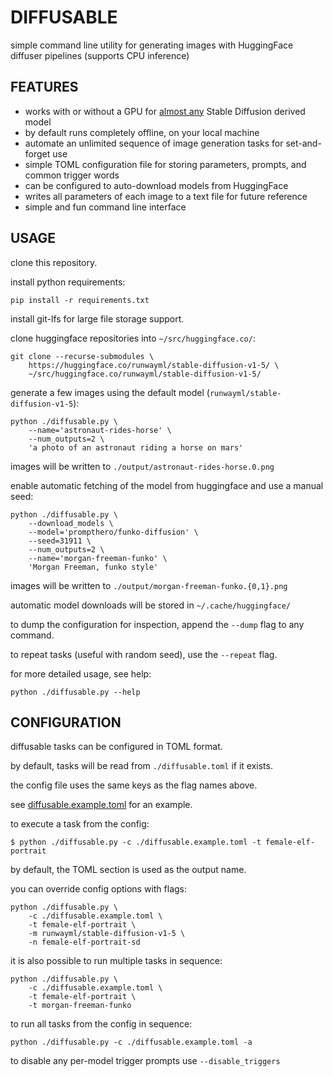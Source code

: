 # DIFFUSABLE

simple command line utility for generating images with HuggingFace diffuser pipelines (supports CPU inference)

## FEATURES

 - works with or without a GPU for [almost any](MODELS.md) Stable Diffusion derived model
 - by default runs completely offline, on your local machine
 - automate an unlimited sequence of image generation tasks for set-and-forget use
 - simple TOML configuration file for storing parameters, prompts, and common trigger words
 - can be configured to auto-download models from HuggingFace
 - writes all parameters of each image to a text file for future reference
 - simple and fun command line interface

## USAGE

clone this repository.

install python requirements:

```shell
pip install -r requirements.txt
```

install git-lfs for large file storage support.

clone huggingface repositories into `~/src/huggingface.co/`:

```shell
git clone --recurse-submodules \
    https://huggingface.co/runwayml/stable-diffusion-v1-5/ \
    ~/src/huggingface.co/runwayml/stable-diffusion-v1-5/
```

generate a few images using the default model (`runwayml/stable-diffusion-v1-5`):

```shell
python ./diffusable.py \
    --name='astronaut-rides-horse' \
    --num_outputs=2 \
    'a photo of an astronaut riding a horse on mars'
```

images will be written to `./output/astronaut-rides-horse.0.png`

enable automatic fetching of the model from huggingface and use a manual seed:

```shell
python ./diffusable.py \
    --download_models \
    --model='prompthero/funko-diffusion' \
    --seed=31911 \
    --num_outputs=2 \
    --name='morgan-freeman-funko' \
    'Morgan Freeman, funko style'
```

images will be written to `./output/morgan-freeman-funko.{0,1}.png`

automatic model downloads will be stored in `~/.cache/huggingface/`

to dump the configuration for inspection, append the `--dump` flag to any command.

to repeat tasks (useful with random seed), use the `--repeat` flag.

for more detailed usage, see help:

```shell
python ./diffusable.py --help
```

## CONFIGURATION

diffusable tasks can be configured in TOML format.

by default, tasks will be read from `./diffusable.toml` if it exists.

the config file uses the same keys as the flag names above.

see [diffusable.example.toml](diffusable.example.toml) for an example.

to execute a task from the config:

```shell
$ python ./diffusable.py -c ./diffusable.example.toml -t female-elf-portrait
```

by default, the TOML section is used as the output name.

you can override config options with flags:

```shell
python ./diffusable.py \
    -c ./diffusable.example.toml \
    -t female-elf-portrait \
    -m runwayml/stable-diffusion-v1-5 \
    -n female-elf-portrait-sd
```

it is also possible to run multiple tasks in sequence:

```shell
python ./diffusable.py \
    -c ./diffusable.example.toml \
    -t female-elf-portrait \
    -t morgan-freeman-funko
```

to run all tasks from the config in sequence:

```shell
python ./diffusable.py -c ./diffusable.example.toml -a
```

to disable any per-model trigger prompts use `--disable_triggers`
